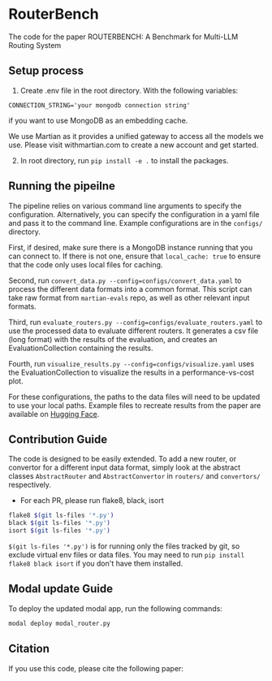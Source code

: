 # RouterBench

The code for the paper ROUTERBENCH: A Benchmark for Multi-LLM Routing System

## Setup process
1. Create .env file in the root directory. With the following variables:
```
CONNECTION_STRING='your mongodb connection string'
```
if you want to use MongoDB as an embedding cache. 

We use Martian as it provides a unified gateway to access all the models we use. Please visit withmartian.com to create a new account and get started.

2. In root directory, run `pip install -e .` to install the packages.

## Running the pipeilne 

The pipeline relies on various command line arguments to specify the configuration. Alternatively, you can specify the 
configuration in a yaml file and pass it to the command line. Example configurations are in the `configs/` directory.

First, if desired, make sure there is a MongoDB instance running that you can connect to. If there is not one, ensure that `local_cache: true` to ensure that 
the code only uses local files for caching.

Second, run `convert_data.py --config=configs/convert_data.yaml` to process the different data formats into a common format.
    This script can take raw format from `martian-evals` repo, as well as other relevant input formats.

Third, run `evaluate_routers.py --config=configs/evaluate_routers.yaml` to use the processed data to evaluate different routers. It generates a csv file (long format) with the results of the evaluation, and creates an EvaluationCollection containing the results.

Fourth, run `visualize_results.py --config=configs/visualize.yaml` uses the EvaluationCollection to visualize the results in a performance-vs-cost plot.

For these configurations, the paths to the data files will need to be updated to use your local paths. Example files to recreate results from the paper are available on [Hugging Face](https://huggingface.co/datasets/withmartian/routerbench).


## Contribution Guide

The code is designed to be easily extended. To add a new router, or convertor for a different input data format, simply look
at the abstract classes `AbstractRouter` and `AbstractConvertor` in `routers/` and `convertors/` respectively.

- For each PR, please run flake8, black, isort
```bash
flake8 $(git ls-files '*.py')
black $(git ls-files '*.py')
isort $(git ls-files '*.py')
```
`$(git ls-files '*.py')` is for running only the files tracked by git, so exclude virtual env files or data files.
You may need to run `pip install flake8 black isort` if you don't have them installed.

## Modal update Guide
To deploy the updated modal app, run the following commands:
```bash
modal deploy modal_router.py
```

## Citation
If you use this code, please cite the following paper:
```
```